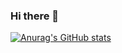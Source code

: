 ### Hi there 👋
[![Anurag's GitHub stats](https://github-readme-stats.vercel.app/api?username=ploy32)](https://github.com/anuraghazra/github-readme-stats)
<!--
**ploy32/ploy32** is a ✨ _special_ ✨ repository because its `README.md` (this file) appears on your GitHub profile.


Here are some ideas to get you started:

- 🔭 I’m currently working on ...
- 🌱 I’m currently learning ...
- 👯 I’m looking to collaborate on ...
- 🤔 I’m looking for help with ...
- 💬 Ask me about ...
- 📫 How to reach me: ...
- 😄 Pronouns: ...
- ⚡ Fun fact: ...
-->
